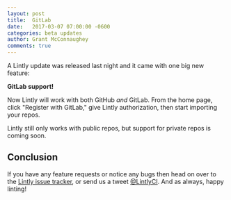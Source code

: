 ```yaml
---
layout: post
title:  GitLab
date:   2017-03-07 07:00:00 -0600
categories: beta updates
author: Grant McConnaughey
comments: true
---
```


A Lintly update was released last night and it came with one big new feature:

**GitLab support!**

Now Lintly will work with both GitHub *and* GitLab. From the home page, click "Register with GitLab,"
give Lintly authorization, then start importing your repos.

Lintly still only works with public repos, but support for private repos is coming soon.

## Conclusion

If you have any feature requests or notice any bugs then head on over to the
[Lintly issue tracker](https://github.com/LintlyCI/Lintly-Issues/issues), or send us a tweet
[@LintlyCI](https://twitter.com/LintlyCI). And as always, happy linting!
